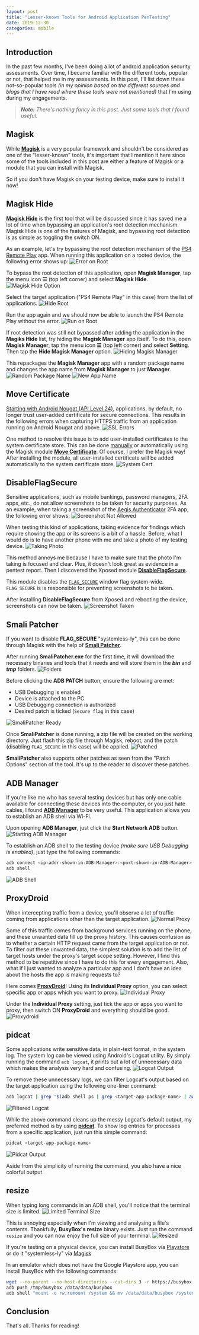 ```yaml
---
layout: post
title: "Lesser-known Tools for Android Application PenTesting"
date: 2019-12-30
categories: mobile
---
```


## Introduction

In the past few months, I've been doing a lot of android application security assessments. Over time, I became familiar with the different tools, popular or not, that helped me in my assessments. In this post, I'll list down these not-so-popular tools _(in my opinion based on the different sources and blogs that I have read where these tools were not mentioned)_ that I'm using during my engagements.

> _**Note:** There's nothing fancy in this post. Just some tools that I found useful._



## Magisk

While [**Magisk**](https://forum.xda-developers.com/apps/magisk/official-magisk-v7-universal-systemless-t3473445) is a very popular framework and shouldn't be considered as one of the "lesser-known" tools, it's important that I mention it here since some of the tools included in this post are either a feature of Magisk or a module that you can install with Magisk.

So if you don't have Magisk on your testing device, make sure to install it now!



## Magisk Hide

[**Magisk Hide**](https://www.didgeridoohan.com/magisk/MagiskHide) is the first tool that will be discussed since it has saved me a lot of time when bypassing an application's root detection mechanism. Magisk Hide is one of the features of Magisk, and bypassing root detection is as simple as toggling the switch ON. 

As an example, let's try bypassing the root detection mechanism of the [PS4 Remote Play](https://play.google.com/store/apps/details?id=com.playstation.remoteplay) app. When running this application on a rooted device, the following error shows up:
![Error on Root](/static/img/2019-12-30-lesser-known-tools-for-android-pentest/running-on-root.png)

To bypass the root detection of this application, open **Magisk Manager**, tap the menu icon __&#9776;__ (top left corner) and select **Magisk Hide**.
![Magisk Hide Option](/static/img/2019-12-30-lesser-known-tools-for-android-pentest/magisk-hide.png)

Select the target application ("PS4 Remote Play" in this case) from the list of applications.
![Hide Root](/static/img/2019-12-30-lesser-known-tools-for-android-pentest/hide-root.png)

Run the app again and we should now be able to launch the PS4 Remote Play without the error.
![Run on Root](/static/img/2019-12-30-lesser-known-tools-for-android-pentest/root-bypassed.png)

If root detection was still not bypassed after adding the application in the **Magiks Hide** list, try hiding the **Magisk Manager** app itself. To do this, open **Magisk Manager**, tap the menu icon __&#9776;__ (top left corner) and select **Setting**. Then tap the **Hide Magisk Manager** option. 
![Hiding Magisk Manager](/static/img/2019-12-30-lesser-known-tools-for-android-pentest/hide-magisk.jpg)

This repackages the **Magisk Manager** app with a random package name and changes the app name from **Magisk Manager** to just **Manager**.
![Random Package Name](/static/img/2019-12-30-lesser-known-tools-for-android-pentest/random-package.jpg)
![New App Name](/static/img/2019-12-30-lesser-known-tools-for-android-pentest/app-name.png)



## Move Certificate

[Starting with Android Nougat (API Level 24)](https://android-developers.googleblog.com/2016/07/changes-to-trusted-certificate.html), applications, by default, no longer trust user-added certificate for secure connections. This results in the following errors when capturing HTTPS traffic from an application running on Android Nougat and above.
![SSL Errors](/static/img/2019-12-30-lesser-known-tools-for-android-pentest/ssl-error.png)

One method to resolve this issue is to add user-installed certificates to the system certificate store. This can be done [manually](https://blog.ropnop.com/configuring-burp-suite-with-android-nougat/) or automatically using the Magisk module [**Move Certificate**](https://github.com/Magisk-Modules-Repo/movecert). Of course, I prefer the Magisk way! After installing the module, all user-installed certificate will be added automatically to the system certificate store.
![System Cert](/static/img/2019-12-30-lesser-known-tools-for-android-pentest/system-cert.png)



## DisableFlagSecure

Sensitive applications, such as mobile bankings, password managers, 2FA apps, etc., do not allow screenshots to be taken for security purposes. As an example, when taking a screenshot of the [Aegis Authenticator](https://play.google.com/store/apps/details?id=com.beemdevelopment.aegis) 2FA app, the following error shows:
![Screenshot Not Allowed](/static/img/2019-12-30-lesser-known-tools-for-android-pentest/screenshot-not-allowed.png)

When testing this kind of applications, taking evidence for findings which require showing the app or its screens is a bit of a hassle. Before, what I would do is to have another phone with me and take a photo of my testing device. 
![Taking Photo](/static/img/2019-12-30-lesser-known-tools-for-android-pentest/taking-photo.jpg)

This method annoys me because I have to make sure that the photo I'm taking is focused and clear. Plus, it doesn't look great as evidence in a pentest report. Then I discovered the Xposed module [**DisableFlagSecure**](https://repo.xposed.info/module/fi.veetipaananen.android.disableflagsecure). 

This module disables the [`FLAG_SECURE`](https://developer.android.com/reference/android/view/WindowManager.LayoutParams#FLAG_SECURE) window flag system-wide. `FLAG_SECURE` is is responsible for preventing screenshots to be taken. 

After installing **DisableFlagSecure** from Xposed and rebooting the device, screenshots can now be taken.
![Screenshot Taken](/static/img/2019-12-30-lesser-known-tools-for-android-pentest/screenshot-taken.png)



## Smali Patcher

If you want to disable **FLAG_SECURE** "systemless-ly", this can be done through Magisk with the help of [**Smali Patcher**](https://forum.xda-developers.com/apps/magisk/module-smali-patcher-0-7-t3680053).

After running **SmaliPatcher.exe** for the first time, it will download the necessary binaries and tools that it needs and will store them in the _**bin**_ and _**tmp**_ folders.
![Folders](/static/img/2019-12-30-lesser-known-tools-for-android-pentest/folders.png)

Before clicking the **ADB PATCH** button, ensure the following are met:
- USB Debugging is enabled
- Device is attached to the PC
- USB Debugging connection is authorized
- Desired patch is ticked (`Secure flag` in this case)

![SmaliPatcher Ready](/static/img/2019-12-30-lesser-known-tools-for-android-pentest/smalipatcher-ready.png)

Once **SmaliPatcher** is done running, a zip file will be created on the working directory. Just flash this zip file through Magisk, reboot, and the patch (disabling `FLAG_SECURE` in this case) will be applied.
![Patched](/static/img/2019-12-30-lesser-known-tools-for-android-pentest/patched.png)

**SmaliPatcher** also supports other patches as seen from the "Patch Options" section of the tool. It's up to the reader to discover these patches.



## ADB Manager

If you're like me who has several testing devices but has only one cable available for connecting these devices into the computer, or you just hate cables, I found [**ADB Manager**](https://f-droid.org/en/packages/com.matoski.adbm/) to be very useful. This application allows you to establish an ADB shell via Wi-Fi. 

Upon opening **ADB Manager**, just click the **Start Network ADB** button.
![Starting ADB Manager](/static/img/2019-12-30-lesser-known-tools-for-android-pentest/start-adb-manager.png)

To establish an ADB shell to the testing device _(make sure USB Debugging is enabled)_, just type the following commands:
```bash
adb connect <ip-addr-shown-in-ADB-Manager>:<port-shown-in-ADB-Manager>
adb shell
``` 
![ADB Shell](/static/img/2019-12-30-lesser-known-tools-for-android-pentest/adb-shell.png)



## ProxyDroid

When intercepting traffic from a device, you'll observe a lot of traffic coming from applications other than the target application. 
![Normal Proxy](/static/img/2019-12-30-lesser-known-tools-for-android-pentest/normal-proxy.png)

Some of this traffic comes from background services running on the phone, and these unwanted data fill up the proxy history. This causes confusion as to whether a certain HTTP request came from the target application or not. To filter out these unwanted data, the simplest solution is to add the list of target hosts under the proxy's target scope setting. However, I find this method to be repetitive since I have to do this for every engagement. Also, what if I just wanted to analyze a particular app and I don't have an idea about the hosts the app is making requests to?

Here comes [**ProxyDroid**](https://play.google.com/store/apps/details?id=org.proxydroid)! Using its **Individual Proxy** option, you can select specific app or apps which you want to proxy. 
![Individual Proxy](/static/img/2019-12-30-lesser-known-tools-for-android-pentest/indiv-proxy.png)

Under the **Individual Proxy** setting, just tick the app or apps you want to proxy, then switch ON **ProxyDroid** and everything should be good.
![Proxydroid](/static/img/2019-12-30-lesser-known-tools-for-android-pentest/proxydroid.png)



## pidcat

Some applications write sensitive data, in plain-text format, in the system log. The system log can be viewed using Android's Logcat utility. By simply running the command `adb logcat`, it prints out a lot of unnecessary data which makes the analysis very hard and confusing.
![Logcat Output](/static/img/2019-12-30-lesser-known-tools-for-android-pentest/logcat-output.png)

To remove these unnecessary logs, we can filter Logcat's output based on the target application using the following one-liner command:
```bash
adb logcat | grep "$(adb shell ps | grep <target-app-package-name> | awk '{print $2}')"
``` 
![Filtered Logcat](/static/img/2019-12-30-lesser-known-tools-for-android-pentest/filtered-logcat.png)


While the above command cleans up the messy Logcat's default output, my preferred method is by using [**pidcat**](https://github.com/JakeWharton/pidcat). To show log entries for processes from a specific application, just run this simple command:
```bash
pidcat <target-app-package-name>
```
![Pidcat Output](/static/img/2019-12-30-lesser-known-tools-for-android-pentest/pidcat-output.png)

Aside from the simplicity of running the command, you also have a nice colorful output. 


## resize

When typing long commands in an ADB shell, you'll notice that the terminal size is limited.
![Limited Terminal Size](/static/img/2019-12-30-lesser-known-tools-for-android-pentest/limited-terminal.png)

This is annoying especially when I'm viewing and analysing a file's contents. Thankfully, **BusyBox's resize** binary exists. Just run the command `resize` and you can now enjoy the full size of your terminal.
![Resized](/static/img/2019-12-30-lesser-known-tools-for-android-pentest/resized.png)

If you're testing on a physical device, you can install BusyBox via [Playstore](https://play.google.com/store/apps/details?id=stericson.busybox) or do it "systemless-ly" via [Magisk](https://github.com/Magisk-Modules-Repo/busybox-ndk)

In an emulator which does not have the Google Playstore app, you can install BusyBox with the following commands:
```bash
wget --no-parent --no-host-directories --cut-dirs 3 -r https://busybox.net/downloads/binaries/1.30.0-i686/ -P /tmp/busybox
adb push /tmp/busybox /data/data/busybox
adb shell "mount -o rw,remount /system && mv /data/data/busybox /system/bin/busybox && chmod 755 /system/bin/busybox/busybox && /system/bin/busybox/busybox --install /system/bin"
```



## Conclusion

That's all. Thanks for reading!
